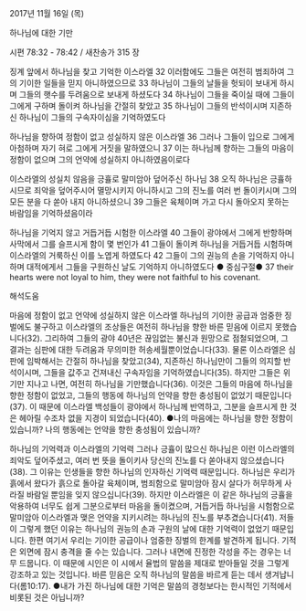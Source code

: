 2017년 11월 16일 (목)

하나님에 대한 기만



시편 78:32 - 78:42 / 새찬송가 315 장


징계 앞에서 하나님을 찾고 기억한 이스라엘
32 이러함에도 그들은 여전히 범죄하여 그의 기이한 일들을 믿지 아니하였으므로 33 하나님이 그들의 날들을 헛되이 보내게 하시며 그들의 햇수를 두려움으로 보내게 하셨도다 34 하나님이 그들을 죽이실 때에 그들이 그에게 구하며 돌이켜 하나님을 간절히 찾았고 35 하나님이 그들의 반석이시며 지존하신 하나님이 그들의 구속자이심을 기억하였도다

하나님을 향하여 정함이 없고 성실하지 않은 이스라엘
36 그러나 그들이 입으로 그에게 아첨하며 자기 혀로 그에게 거짓을 말하였으니 37 이는 하나님께 향하는 그들의 마음이 정함이 없으며 그의 언약에 성실하지 아니하였음이로다

이스라엘의 성실치 않음을 긍휼로 말미암아 덮어주신 하나님
38 오직 하나님은 긍휼하시므로 죄악을 덮어주시어 멸망시키지 아니하시고 그의 진노를 여러 번 돌이키시며 그의 모든 분을 다 쏟아 내지 아니하셨으니 39 그들은 육체이며 가고 다시 돌아오지 못하는 바람임을 기억하셨음이라

하나님을 기억지 않고 거듭거듭 시험한 이스라엘
40 그들이 광야에서 그에게 반항하며 사막에서 그를 슬프시게 함이 몇 번인가 41 그들이 돌이켜 하나님을 거듭거듭 시험하며 이스라엘의 거룩하신 이를 노엽게 하였도다 42 그들이 그의 권능의 손을 기억하지 아니하며 대적에게서 그들을 구원하신 날도 기억하지 아니하였도다
● 중심구절● 37 their hearts were not loyal to him, they were not faithful to his covenant.

해석도움





마음에 정함이 없고 언약에 성실하지 않은 이스라엘
하나님의 기이한 공급과 엄중한 징벌에도 불구하고 이스라엘의 조상들은 여전히 하나님을 향한 바른 믿음에 이르지 못했습니다(32). 그리하여 그들의 광야 40년은 끊임없는 불신과 원망으로 점철되었으며, 그 결과는 심판에 대한 두려움과 무의미한 허송세월뿐이었습니다(33). 물론 이스라엘은 심판에 임박해서는 간절히 하나님을 찾았고(34), 지존하신 하나님만이 그들의 의지할 반석이시며, 그들을 값주고 건져내신 구속자임을 기억하였습니다(35). 하지만 그들은 위기만 지나고 나면, 여전히 하나님을 기만했습니다(36). 이것은 그들의 마음에 하나님을 향한 정함이 없었고, 그들의 행동에 하나님의 언약을 향한 충성됨이 없었기 때문입니다(37). 이 때문에 이스라엘 백성들이 광야에서 하나님께 반역하고, 그분을 슬프시게 한 것은 헤아릴 수조차 없을 지경이 되었습니다(40).
●나의 마음에는 하나님을 향한 정함이 있습니까? 나의 행동에는 언약을 향한 충성됨이 있습니까?

하나님의 기억력과 이스라엘의 기억력
그러나 긍휼이 많으신 하나님은 이런 이스라엘의 죄악도 덮어주셨고, 여러 번 뜻을 돌이키사 당신의 진노를 다 쏟아내지 않으셨습니다(38). 그 이유는 인생들을 향한 하나님의 인자하신 기억력 때문입니다. 하나님은 우리가 흙에서 왔다가 흙으로 돌아갈 육체이며, 범죄함으로 말미암아 잠시 살다가 허무하게 사라질 바람일 뿐임을 잊지 않으십니다(39). 하지만 이스라엘은 이 같은 하나님의 긍휼을 악용하여 너무도 쉽게 그분으로부터 마음을 돌이켰으며, 거듭거듭 하나님을 시험함으로 말미암아 이스라엘과 맺은 언약을 지키시려는 하나님의 진노를 부추겼습니다(41). 저들이 그렇게 했던 이유는 하나님의 권능의 손과 구원의 날에 대한 기억력이 없었기 때문입니다. 한편 여기서 우리는 기이한 공급이나 엄중한 징벌의 한계를 발견하게 됩니다. 기적은 외면에 잠시 충격을 줄 수는 있습니다. 그러나 내면에 진정한 각성을 주는 경우는 너무 드뭅니다. 이 때문에 시인은 이 시에서 율법의 말씀을 제대로 받아들일 것을 그렇게 강조하고 있는 것입니다. 바른 믿음은 오직 하나님의 말씀을 바르게 듣는 데서 생겨납니다(롬10:17).
●내가 가진 하나님에 대한 기억은 말씀의 경청보다는 한시적인 기적에서 비롯된 것은 아닙니까?